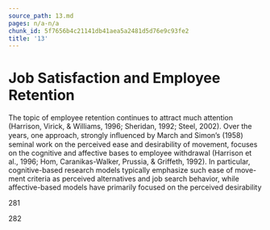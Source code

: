```yaml
---
source_path: 13.md
pages: n/a-n/a
chunk_id: 5f7656b4c21141db41aea5a2481d5d76e9c93fe2
title: '13'
---
```

# Job Satisfaction and Employee Retention

The topic of employee retention continues to attract much attention (Harrison, Virick, & Williams, 1996; Sheridan, 1992; Steel, 2002). Over the years, one approach, strongly inﬂuenced by March and Simon’s (1958) seminal work on the perceived ease and desirability of movement, focuses on the cognitive and affective bases to employee withdrawal (Harrison et al., 1996; Hom, Caranikas-Walker, Prussia, & Griffeth, 1992). In particular, cognitive-based research models typically emphasize such ease of move- ment criteria as perceived alternatives and job search behavior, while affective-based models have primarily focused on the perceived desirability

281

282
